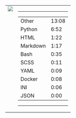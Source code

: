 
<table><tr>
<td valign="top">
  <img src="https://wakatime.com/share/@Aperture/0cd21d5d-ac4f-458d-9c71-d06f479c1297.png" />
</td>

<td valign="top">
  <hr>
  <table>
    <tr><td>Other</td><td>13:08</td></tr><tr><td>Python</td><td>6:52</td></tr><tr><td>HTML</td><td>1:22</td></tr><tr><td>Markdown</td><td>1:17</td></tr><tr><td>Bash</td><td>0:35</td></tr><tr><td>SCSS</td><td>0:11</td></tr><tr><td>YAML</td><td>0:09</td></tr><tr><td>Docker</td><td>0:08</td></tr><tr><td>INI</td><td>0:06</td></tr><tr><td>JSON</td><td>0:00</td></tr>
  </table>
  <hr>
</td>
</tr></table>

